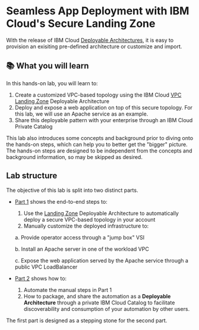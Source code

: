 # Seamless App Deployment with IBM Cloud's Secure Landing Zone

With the release of IBM Cloud [Deployable Architectures](https://cloud.ibm.com/docs/secure-infrastructure-vpc?topic=secure-infrastructure-vpc-faqs), it is easy to provision an exisiting pre-defined architecture or customize and import.

## :books: What you will learn

In this hands-on lab, you will learn to:

1. Create a customized VPC-based topology using the IBM Cloud [VPC Landing Zone](https://cloud.ibm.com/docs/secure-infrastructure-vpc?topic=secure-infrastructure-vpc-overview) Deployable Architecture
2. Deploy and expose a web application on top of this secure topology. For this lab, we will use an Apache service as an example.
3. Share this deployable pattern with your enterprise through an IBM Cloud Private Catalog

This lab also introduces some concepts and background prior to diving onto the hands-on steps, which can help you to better get the "bigger" picture. The hands-on steps are designed to be independent from the concepts and background information, so may be skipped as desired.

## Lab structure

The objective of this lab is split into two distinct parts.

- [Part 1](./part1/00-objectives) shows the end-to-end steps to:
  1. Use the [Landing Zone](https://cloud.ibm.com/docs/secure-infrastructure-vpc?topic=secure-infrastructure-vpc-overview) Deployable Architecture to automatically deploy a secure VPC-based topology in your account
  2. Manually customize the deployed infrastructure to:
    
    a. Provide operator access through a "jump box" VSI

    b. Install an Apache server in one of the workload VPC

    c. Expose the web application served by the Apache service through a public VPC LoadBalancer

- [Part 2](./part2/00-objectives) shows how to:
  1. Automate the manual steps in Part 1
  2. How to package, and share the automation as a **Deployable Architecture** through a private IBM Cloud Catalog to facilitate discoverability and consumption of your automation by other users.

 The first part is designed as a stepping stone for the second part.